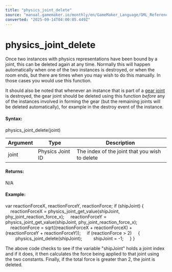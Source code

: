 ```yaml
---
title: "physics_joint_delete"
source: "manual.gamemaker.io/monthly/en/GameMaker_Language/GML_Reference/Physics/Joints/physics_joint_delete.htm"
converted: "2025-09-14T04:00:05.449Z"
---
```


# physics\_joint\_delete

Once two instances with physics representations have been bound by a joint, this can be deleted again at any time. Normally this will happen automatically when one of the two instances is destroyed, or when the room ends, but there are times when you may wish to do this manually. In those cases you would use this function.

It should also be noted that whenever an instance that is part of a [gear joint](physics_joint_gear_create.md) is destroyed, the gear joint should be deleted using this function _before_ any of the instances involved in forming the gear (but the remaining joints will be deleted automatically), for example in the destroy event of the instance.

#### Syntax:

physics\_joint\_delete(joint)

| Argument | Type | Description |
| --- | --- | --- |
| joint | Physics Joint ID | The index of the joint that you wish to delete |

#### Returns:

N/A

#### Example:

var reactionForceX, reactionForceY, reactionForce;
if (shipJoint)
{
    reactionForceX = physics\_joint\_get\_value(shipJoint, phy\_joint\_reaction\_force\_x);
    reactionForceY = physics\_joint\_get\_value(shipJoint, phy\_joint\_reaction\_force\_x);
    reactionForce = sqrt((reactionForceX + reactionForceX) + (reactionForceY + reactionForceY));
    if (reactionForce > 2)
    {
        physics\_joint\_delete(shipJoint);
        shipJoint = -1;
    }
}

The above code checks to see if the variable "shipJoint" holds a joint index and if it does, it then calculates the force being applied to that joint using the two constants. Finally, if the total force is greater than 2, the joint is deleted.